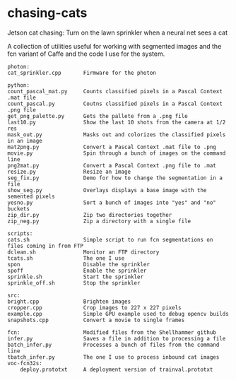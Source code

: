 # chasing-cats
Jetson cat chasing: Turn on the lawn sprinkler when a neural net sees a cat

A collection of utilities useful for working with segmented images
and the fcn variant of Caffe and the code I use for the system.

    photon:
    cat_sprinkler.cpp       Firmware for the photon
        
    python:
    count_pascal_mat.py     Counts classified pixels in a Pascal Context .mat file
    count_pascal.py         Coutns classified pixels in a Pascal Context .png file
    get_png_palette.py      Gets the pallete from a .png file
    last10.py               Show the last 10 shots from the camera at 1/2 res
    mask_out.py             Masks out and colorizes the classified pixels in an image
    mat2png.py              Convert a Pascal Context .mat file to .png
    movie.py                Spin through a bunch of images on the command line
    png2mat.py              Convert a Pascal Context .png file to .mat
    resize.py               Resize an image
    seg_fix.py              Demo for how to change the segmentation in a file
    show_seg.py             Overlays displays a base image with the semented pixels
    yesno.py                Sort a bunch of images into "yes" and "no" buckets
    zip_dir.py              Zip two directories together
    zip_neg.py              Zip a directory with a single file
    
    scripts:
    cats.sh                 Simple script to run fcn segmentations on files coming in from FTP
    dclean.sh               Monitor an FTP directory
    tcats.sh                The one I use
    spon                    Disable the sprinkler
    spoff                   Enable the sprinkler
    sprinkle.sh             Start the sprinkler
    sprinkle_off.sh         Stop the sprinkler
    
    src:
    bright.cpp              Brighten images
    cropper.cpp             Crop images to 227 x 227 pixels
    example.cpp             Simple GPU example used to debug opencv builds
    snapshots.cpp           Convert a movie to single frames

    fcn:                    Modified files from the Shellhammer github
    infer.py                Saves a file in addition to processing a file
    batch_infer.py          Processes a bunch of files from the command line
    tbatch_infer.py         The one I use to process inbound cat images
    voc-fcn32s:
        deploy.prototxt     A deployment version of trainval.prototxt
